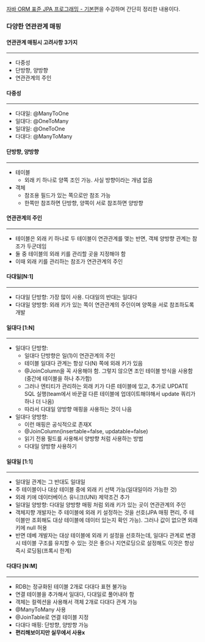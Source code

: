[자바 ORM 표준 JPA 프로그래밍 - 기본편](https://www.inflearn.com/course/ORM-JPA-Basic)을 수강하며 간단히 정리한 내용이다.

### 다양한 연관관계 매핑

#### 연관관계 매핑시 고려사항 3가지
*** 
* 다중성
* 단방향, 양방향
* 연관관계의 주인

#### 다중성
***
- 다대일: @ManyToOne
- 일대다: @OneToMany
- 일대일: @OneToOne 
- 다대다: @ManyToMany

#### 단방향, 양방향
***
- 테이블
    * 외래 키 하나로 양쪽 조인 가능. 사실 방향이라는 개념 없음
- 객체
    * 참조용 필드가 있는 쪽으로만 참조 가능
    * 한쪽만 참조하면 단방향, 양쪽이 서로 참조하면 양방향

#### 연관관계의 주인
***
- 테이블은 외래 키 하나로 두 테이블이 연관관계를 맺는 반면, 객체 양방향 관계는 참조가 두군데임
- 둘 중 테이블의 외래 키를 관리할 곳을 지정해야 함
- 이때 외래 키를 관리하는 참조가 연관관계의 주인


#### 다대일[N:1]
***
- 다대일 단방향: 가장 많이 사용. 다대일의 반대는 일대다
- 다대일 양방향: 외래 키가 있는 쪽이 연관관계의 주인이며 양쪽을 서로 참조하도록 개발

#### 일대다 [1:N]
***
- 일대다 단방향:
    * 일대다 단방향은 일(1)이 연관관계의 주인
    * 테이블 일대다 관계는 항상 다(N) 쪽에 외래 키가 있음
    * @JoinColumn을 꼭 사용해야 함. 그렇지 않으면 조인 테이블 방식을 사용함(중간에 테이블을 하나 추가함)
    * 그러나 엔티티가 관리하는 외래 키가 다른 테이블에 있고, 추가로 UPDATE SQL 실행(team에서 바꾼걸 다른 테이블에 업데이트해야해서 update 쿼리가 하나 더 나옴)
    * 따라서 다대일 양방향 매핑을 사용하는 것이 나음
- 일대다 양방향:
    * 이런 매핑은 공식적으로 존재X
    * @JoinColumn(insertable=false, updatable=false)
    * 읽기 전용 필드를 사용해서 양방향 처럼 사용하는 방법
    * 다대일 양방향 사용하기

#### 일대일 [1:1] 
***
* 일대일 관계는 그 반대도 일대일
* 주 테이블이나 대상 테이블 중에 외래 키 선택 가능(일대일이라 가능한 것)
* 외래 키에 데이터베이스 유니크(UNI) 제약조건 추가
* 일대일 양방향: 다대일 양방향 매핑 처럼 외래 키가 있는 곳이 연관관계의 주인
* 객체지향 개발자는 주 테이블에 외래 키 설정하는 것을 선호(JPA 매핑 편리, 주 테이블만 조회해도 대상 테이블에 데이터 있는지 확인 가능). 그러나 값이 없으면 외래 키에 null 허용
* 반면 데베 개발자는 대상 테이블에 외래 키 설정을 선호하는데, 일대다 관계로 변경시 테이블 구조를 유지할 수 있는 것은 좋으나 지연로딩으로 설정해도 이것은 항상 즉시 로딩됨(프록시 한계)

#### 다대다 [N:M]
***
- RDB는 정규화된 테이블 2개로 다대다 표현 불가능
- 연결 테이블을 추가해서 일대다, 다대일로 풀어내야 함
- 객체는 컬렉션을 사용해서 객체 2개로 다대다 관계 가능
- @ManyToMany 사용
- @JoinTable로 연결 테이블 지정
- 다대다 매핑: 단방향, 양방향 가능
- **편리해보이지만 실무에서 사용x**